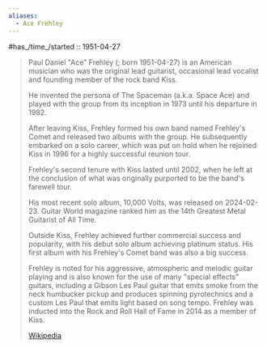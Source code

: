 ```yaml
---
aliases:
  - Ace Frehley
---
```


#has_/time_/started :: 1951-04-27 

> Paul Daniel "Ace" Frehley (; born 1951-04-27) is an American musician 
> who was the original lead guitarist, occasional lead vocalist 
> and founding member of the rock band Kiss. 
> 
> He invented the persona of The Spaceman (a.k.a. Space Ace) 
> and played with the group from its inception in 1973 until his departure in 1982. 
> 
> After leaving Kiss, Frehley formed his own band named Frehley's Comet 
> and released two albums with the group. 
> He subsequently embarked on a solo career, which was put on hold 
> when he rejoined Kiss in 1996 for a highly successful reunion tour.
>
> Frehley's second tenure with Kiss lasted until 2002, when he left at the conclusion 
> of what was originally purported to be the band's farewell tour. 
> 
> His most recent solo album, 10,000 Volts, was released on 2024-02-23. 
> Guitar World magazine ranked him as the 14th Greatest Metal Guitarist of All Time.
>
> Outside Kiss, Frehley achieved further commercial success and popularity, 
> with his debut solo album achieving platinum status. 
> His first album with his Frehley's Comet band was also a big success. 
> 
> Frehley is noted for his aggressive, atmospheric and melodic guitar playing 
> and is also known for the use of many "special effects" guitars, 
> including a Gibson Les Paul guitar that emits smoke from the neck humbucker pickup 
> and produces spinning pyrotechnics 
> and a custom Les Paul that emits light based on song tempo. 
> Frehley was inducted into the Rock and Roll Hall of Fame in 2014 as a member of Kiss.
>
> [Wikipedia](https://en.wikipedia.org/wiki/Ace%20Frehley)

